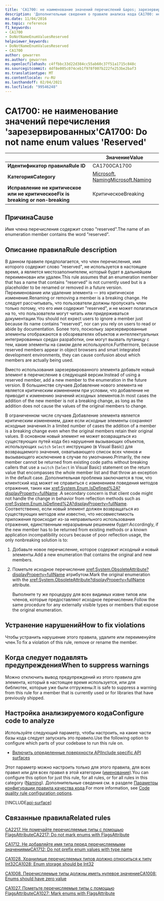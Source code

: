 ```yaml
---
title: 'CA1700: не наименование значений перечислений &apos; зарезервировано &apos; (анализ кода)'
description: 'Дополнительные сведения о правиле анализа кода CA1700: не наименование значений enum &apos; reserved&apos;'
ms.date: 11/04/2016
ms.topic: reference
f1_keywords:
- CA1700
- DoNotNameEnumValuesReserved
helpviewer_keywords:
- DoNotNameEnumValuesReserved
- CA1700
author: gewarren
ms.author: gewarren
ms.openlocfilehash: c4ffbbc33d22d384cc55ab60c37f51a1715c848c
ms.sourcegitcommit: 4df8e005c074ceb1f978f007b222fe253be2baf3
ms.translationtype: MT
ms.contentlocale: ru-RU
ms.lasthandoff: 02/04/2021
ms.locfileid: "99546248"
---
```

# <a name="ca1700-do-not-name-enum-values-39reserved39"></a><span data-ttu-id="854c9-103">CA1700: не наименование значений перечисления &#39;зарезервированных&#39;</span><span class="sxs-lookup"><span data-stu-id="854c9-103">CA1700: Do not name enum values &#39;Reserved&#39;</span></span>

| | <span data-ttu-id="854c9-104">Значение</span><span class="sxs-lookup"><span data-stu-id="854c9-104">Value</span></span> |
|-|-|
| <span data-ttu-id="854c9-105">**Идентификатор правила**</span><span class="sxs-lookup"><span data-stu-id="854c9-105">**Rule ID**</span></span> |<span data-ttu-id="854c9-106">CA1700</span><span class="sxs-lookup"><span data-stu-id="854c9-106">CA1700</span></span>|
| <span data-ttu-id="854c9-107">**Категория**</span><span class="sxs-lookup"><span data-stu-id="854c9-107">**Category**</span></span> |[<span data-ttu-id="854c9-108">Microsoft. Naming</span><span class="sxs-lookup"><span data-stu-id="854c9-108">Microsoft.Naming</span></span>](naming-warnings.md)|
| <span data-ttu-id="854c9-109">**Исправление не критическое или не критическое**</span><span class="sxs-lookup"><span data-stu-id="854c9-109">**Fix is breaking or non-breaking**</span></span> |<span data-ttu-id="854c9-110">Критическое</span><span class="sxs-lookup"><span data-stu-id="854c9-110">Breaking</span></span>|

## <a name="cause"></a><span data-ttu-id="854c9-111">Причина</span><span class="sxs-lookup"><span data-stu-id="854c9-111">Cause</span></span>

<span data-ttu-id="854c9-112">Имя члена перечисления содержит слово "reserved".</span><span class="sxs-lookup"><span data-stu-id="854c9-112">The name of an enumeration member contains the word "reserved".</span></span>

## <a name="rule-description"></a><span data-ttu-id="854c9-113">Описание правила</span><span class="sxs-lookup"><span data-stu-id="854c9-113">Rule description</span></span>

<span data-ttu-id="854c9-114">В данном правиле предполагается, что член перечисления, имя которого содержит слово "reserved", не используется в настоящее время, а является местозаполнителем, который будет в дальнейшем переименован или удален.</span><span class="sxs-lookup"><span data-stu-id="854c9-114">This rule assumes that an enumeration member that has a name that contains "reserved" is not currently used but is a placeholder to be renamed or removed in a future version.</span></span> <span data-ttu-id="854c9-115">Переименование или удаление элемента — это критическое изменение.</span><span class="sxs-lookup"><span data-stu-id="854c9-115">Renaming or removing a member is a breaking change.</span></span> <span data-ttu-id="854c9-116">Не следует рассчитывать, что пользователи должны пропускать член только потому, что его имя содержит "reserved", и не может полагаться на то, что пользователи могут читать или придерживаться документации.</span><span class="sxs-lookup"><span data-stu-id="854c9-116">You should not expect users to ignore a member just because its name contains "reserved", nor can you rely on users to read or abide by documentation.</span></span> <span data-ttu-id="854c9-117">Более того, поскольку зарезервированные элементы отображаются в обозревателях объектов и интеллектуальных интегрированных средах разработки, они могут вызвать путаницу с тем, какие элементы на самом деле используются.</span><span class="sxs-lookup"><span data-stu-id="854c9-117">Furthermore, because reserved members appear in object browsers and smart integrated development environments, they can cause confusion about which members are actually being used.</span></span>

<span data-ttu-id="854c9-118">Вместо использования зарезервированного элемента добавьте новый элемент в перечисление в следующей версии.</span><span class="sxs-lookup"><span data-stu-id="854c9-118">Instead of using a reserved member, add a new member to the enumeration in the future version.</span></span> <span data-ttu-id="854c9-119">В большинстве случаев Добавление нового элемента не является критическим изменением при условии, что добавление не приводит к изменению значений исходных элементов.</span><span class="sxs-lookup"><span data-stu-id="854c9-119">In most cases the addition of the new member is not a breaking change, as long as the addition does not cause the values of the original members to change.</span></span>

<span data-ttu-id="854c9-120">В ограниченном числе случаев Добавление элемента является критическим изменением, даже если исходные элементы сохраняют исходные значения.</span><span class="sxs-lookup"><span data-stu-id="854c9-120">In a limited number of cases the addition of a member is a breaking change even when the original members retain their original values.</span></span> <span data-ttu-id="854c9-121">В основном новый элемент не может возвращаться из существующих путей кода без нарушения вызывающих объектов, использующих `switch` `Select` инструкцию (в Visual Basic) для возвращаемого значения, охватывающего список всех членов и вызывающего исключение в случае по умолчанию.</span><span class="sxs-lookup"><span data-stu-id="854c9-121">Primarily, the new member cannot be returned from existing code paths without breaking callers that use a `switch` (`Select` in Visual Basic) statement on the return value that encompasses the whole member list and that throw an exception in the default case.</span></span> <span data-ttu-id="854c9-122">Дополнительная проблема заключается в том, что клиентский код может не справиться с изменением поведения методов отражения, таких как <xref:System.Enum.IsDefined%2A?displayProperty=fullName> .</span><span class="sxs-lookup"><span data-stu-id="854c9-122">A secondary concern is that client code might not handle the change in behavior from reflection methods such as <xref:System.Enum.IsDefined%2A?displayProperty=fullName>.</span></span> <span data-ttu-id="854c9-123">Соответственно, если новый элемент должен возвращаться из существующих методов или известно, что несовместимость приложения происходит из-за неправильного использования отражения, единственным неразрывным решением будет:</span><span class="sxs-lookup"><span data-stu-id="854c9-123">Accordingly, if the new member has to be returned from existing methods or a known application incompatibility occurs because of poor reflection usage, the only nonbreaking solution is to:</span></span>

1. <span data-ttu-id="854c9-124">Добавьте новое перечисление, которое содержит исходный и новый элементы.</span><span class="sxs-lookup"><span data-stu-id="854c9-124">Add a new enumeration that contains the original and new members.</span></span>

2. <span data-ttu-id="854c9-125">Пометьте исходное перечисление <xref:System.ObsoleteAttribute?displayProperty=fullName> атрибутом.</span><span class="sxs-lookup"><span data-stu-id="854c9-125">Mark the original enumeration with the <xref:System.ObsoleteAttribute?displayProperty=fullName> attribute.</span></span>

   <span data-ttu-id="854c9-126">Выполните ту же процедуру для всех видимых извне типов или членов, которые предоставляют исходное перечисление.</span><span class="sxs-lookup"><span data-stu-id="854c9-126">Follow the same procedure for any externally visible types or members that expose the original enumeration.</span></span>

## <a name="how-to-fix-violations"></a><span data-ttu-id="854c9-127">Устранение нарушений</span><span class="sxs-lookup"><span data-stu-id="854c9-127">How to fix violations</span></span>

<span data-ttu-id="854c9-128">Чтобы устранить нарушение этого правила, удалите или переименуйте член.</span><span class="sxs-lookup"><span data-stu-id="854c9-128">To fix a violation of this rule, remove or rename the member.</span></span>

## <a name="when-to-suppress-warnings"></a><span data-ttu-id="854c9-129">Когда следует подавлять предупреждения</span><span class="sxs-lookup"><span data-stu-id="854c9-129">When to suppress warnings</span></span>

<span data-ttu-id="854c9-130">Можно отключить вывод предупреждений из этого правила для элемента, который в настоящее время используется, или для библиотек, которые уже были отгружены.</span><span class="sxs-lookup"><span data-stu-id="854c9-130">It is safe to suppress a warning from this rule for a member that is currently used or for libraries that have previously shipped.</span></span>

## <a name="configure-code-to-analyze"></a><span data-ttu-id="854c9-131">Настройка анализируемого кода</span><span class="sxs-lookup"><span data-stu-id="854c9-131">Configure code to analyze</span></span>

<span data-ttu-id="854c9-132">Используйте следующий параметр, чтобы настроить, на какие части базы кода следует запускать это правило.</span><span class="sxs-lookup"><span data-stu-id="854c9-132">Use the following option to configure which parts of your codebase to run this rule on.</span></span>

- [<span data-ttu-id="854c9-133">Включить определенные поверхности API</span><span class="sxs-lookup"><span data-stu-id="854c9-133">Include specific API surfaces</span></span>](#include-specific-api-surfaces)

<span data-ttu-id="854c9-134">Этот параметр можно настроить только для этого правила, для всех правил или для всех правил в этой категории ([именование](naming-warnings.md)).</span><span class="sxs-lookup"><span data-stu-id="854c9-134">You can configure this option for just this rule, for all rules, or for all rules in this category ([Naming](naming-warnings.md)).</span></span> <span data-ttu-id="854c9-135">Дополнительные сведения см. в разделе [Параметры конфигурации правила качества кода](../code-quality-rule-options.md).</span><span class="sxs-lookup"><span data-stu-id="854c9-135">For more information, see [Code quality rule configuration options](../code-quality-rule-options.md).</span></span>

[!INCLUDE[api-surface](~/includes/code-analysis/api-surface.md)]

## <a name="related-rules"></a><span data-ttu-id="854c9-136">Связанные правила</span><span class="sxs-lookup"><span data-stu-id="854c9-136">Related rules</span></span>

[<span data-ttu-id="854c9-137">CA2217. Не помечайте перечисляемые типы с помощью FlagsAttribute</span><span class="sxs-lookup"><span data-stu-id="854c9-137">CA2217: Do not mark enums with FlagsAttribute</span></span>](ca2217.md)

[<span data-ttu-id="854c9-138">CA1712. Не добавляйте имя типа перед перечисляемыми значениями</span><span class="sxs-lookup"><span data-stu-id="854c9-138">CA1712: Do not prefix enum values with type name</span></span>](ca1712.md)

[<span data-ttu-id="854c9-139">CA1028. Хранилище перечисляемых типов должно относиться к типу Int32</span><span class="sxs-lookup"><span data-stu-id="854c9-139">CA1028: Enum storage should be Int32</span></span>](ca1028.md)

[<span data-ttu-id="854c9-140">CA1008. Перечисляемые типы должны иметь нулевое значение</span><span class="sxs-lookup"><span data-stu-id="854c9-140">CA1008: Enums should have zero value</span></span>](ca1008.md)

[<span data-ttu-id="854c9-141">CA1027. Пометьте перечисляемые типы с помощью FlagsAttribute</span><span class="sxs-lookup"><span data-stu-id="854c9-141">CA1027: Mark enums with FlagsAttribute</span></span>](ca1027.md)

